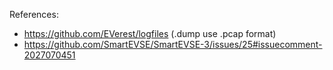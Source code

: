 References: 
 * https://github.com/EVerest/logfiles (.dump use .pcap format)
 * https://github.com/SmartEVSE/SmartEVSE-3/issues/25#issuecomment-2027070451
